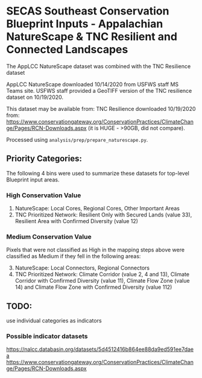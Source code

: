 # SECAS Southeast Conservation Blueprint Inputs - Appalachian NatureScape & TNC Resilient and Connected Landscapes

The AppLCC NatureScape dataset was combined with the TNC Resilience dataset

AppLCC NatureScape downloaded 10/14/2020 from USFWS staff MS Teams site.
USFWS staff provided a GeoTIFF version of the TNC resilience dataset on 10/19/2020.

This dataset may be available from:
TNC Resilience downloaded 10/19/2020 from: https://www.conservationgateway.org/ConservationPractices/ClimateChange/Pages/RCN-Downloads.aspx
(it is HUGE - >90GB, did not compare).

Processed using `analysis/prep/prepare_naturescape.py`.

## Priority Categories:

The following 4 bins were used to summarize these datasets for top-level Blueprint input areas.

### High Conservation Value

1. NatureScape: Local Cores, Regional Cores, Other Important Areas
2. TNC Prioritized Network: Resilient Only with Secured Lands (value 33), Resilient Area with Confirmed Diversity (value 12)

### Medium Conservation Value

Pixels that were not classified as High in the mapping steps above were classified as Medium if they fell in the following areas:

3. NatureScape: Local Connectors, Regional Connectors
4. TNC Prioritized Network: Climate Corridor (value 2, 4 and 13), Climate Corridor with Confirmed Diversity (value 11), Climate Flow Zone (value 14) and Climate Flow Zone with Confirmed Diversity (value 112)

## TODO:

use individual categories as indicators

### Possible indicator datasets

https://nalcc.databasin.org/datasets/5d4512416b864ee88da9ed591ee7daea
https://www.conservationgateway.org/ConservationPractices/ClimateChange/Pages/RCN-Downloads.aspx
